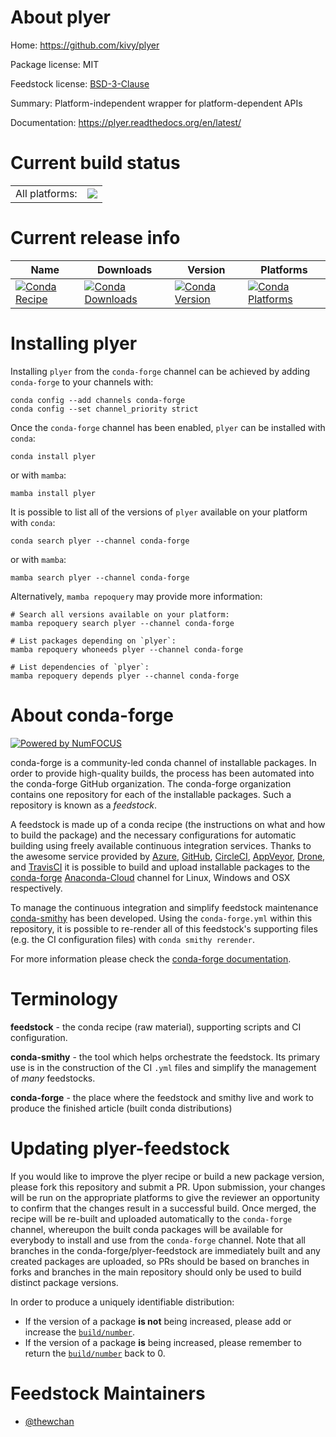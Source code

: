 About plyer
===========

Home: https://github.com/kivy/plyer

Package license: MIT

Feedstock license: [BSD-3-Clause](https://github.com/conda-forge/plyer-feedstock/blob/main/LICENSE.txt)

Summary: Platform-independent wrapper for platform-dependent APIs

Documentation: https://plyer.readthedocs.org/en/latest/

Current build status
====================


<table><tr><td>All platforms:</td>
    <td>
      <a href="https://dev.azure.com/conda-forge/feedstock-builds/_build/latest?definitionId=14252&branchName=main">
        <img src="https://dev.azure.com/conda-forge/feedstock-builds/_apis/build/status/plyer-feedstock?branchName=main">
      </a>
    </td>
  </tr>
</table>

Current release info
====================

| Name | Downloads | Version | Platforms |
| --- | --- | --- | --- |
| [![Conda Recipe](https://img.shields.io/badge/recipe-plyer-green.svg)](https://anaconda.org/conda-forge/plyer) | [![Conda Downloads](https://img.shields.io/conda/dn/conda-forge/plyer.svg)](https://anaconda.org/conda-forge/plyer) | [![Conda Version](https://img.shields.io/conda/vn/conda-forge/plyer.svg)](https://anaconda.org/conda-forge/plyer) | [![Conda Platforms](https://img.shields.io/conda/pn/conda-forge/plyer.svg)](https://anaconda.org/conda-forge/plyer) |

Installing plyer
================

Installing `plyer` from the `conda-forge` channel can be achieved by adding `conda-forge` to your channels with:

```
conda config --add channels conda-forge
conda config --set channel_priority strict
```

Once the `conda-forge` channel has been enabled, `plyer` can be installed with `conda`:

```
conda install plyer
```

or with `mamba`:

```
mamba install plyer
```

It is possible to list all of the versions of `plyer` available on your platform with `conda`:

```
conda search plyer --channel conda-forge
```

or with `mamba`:

```
mamba search plyer --channel conda-forge
```

Alternatively, `mamba repoquery` may provide more information:

```
# Search all versions available on your platform:
mamba repoquery search plyer --channel conda-forge

# List packages depending on `plyer`:
mamba repoquery whoneeds plyer --channel conda-forge

# List dependencies of `plyer`:
mamba repoquery depends plyer --channel conda-forge
```


About conda-forge
=================

[![Powered by
NumFOCUS](https://img.shields.io/badge/powered%20by-NumFOCUS-orange.svg?style=flat&colorA=E1523D&colorB=007D8A)](https://numfocus.org)

conda-forge is a community-led conda channel of installable packages.
In order to provide high-quality builds, the process has been automated into the
conda-forge GitHub organization. The conda-forge organization contains one repository
for each of the installable packages. Such a repository is known as a *feedstock*.

A feedstock is made up of a conda recipe (the instructions on what and how to build
the package) and the necessary configurations for automatic building using freely
available continuous integration services. Thanks to the awesome service provided by
[Azure](https://azure.microsoft.com/en-us/services/devops/), [GitHub](https://github.com/),
[CircleCI](https://circleci.com/), [AppVeyor](https://www.appveyor.com/),
[Drone](https://cloud.drone.io/welcome), and [TravisCI](https://travis-ci.com/)
it is possible to build and upload installable packages to the
[conda-forge](https://anaconda.org/conda-forge) [Anaconda-Cloud](https://anaconda.org/)
channel for Linux, Windows and OSX respectively.

To manage the continuous integration and simplify feedstock maintenance
[conda-smithy](https://github.com/conda-forge/conda-smithy) has been developed.
Using the ``conda-forge.yml`` within this repository, it is possible to re-render all of
this feedstock's supporting files (e.g. the CI configuration files) with ``conda smithy rerender``.

For more information please check the [conda-forge documentation](https://conda-forge.org/docs/).

Terminology
===========

**feedstock** - the conda recipe (raw material), supporting scripts and CI configuration.

**conda-smithy** - the tool which helps orchestrate the feedstock.
                   Its primary use is in the construction of the CI ``.yml`` files
                   and simplify the management of *many* feedstocks.

**conda-forge** - the place where the feedstock and smithy live and work to
                  produce the finished article (built conda distributions)


Updating plyer-feedstock
========================

If you would like to improve the plyer recipe or build a new
package version, please fork this repository and submit a PR. Upon submission,
your changes will be run on the appropriate platforms to give the reviewer an
opportunity to confirm that the changes result in a successful build. Once
merged, the recipe will be re-built and uploaded automatically to the
`conda-forge` channel, whereupon the built conda packages will be available for
everybody to install and use from the `conda-forge` channel.
Note that all branches in the conda-forge/plyer-feedstock are
immediately built and any created packages are uploaded, so PRs should be based
on branches in forks and branches in the main repository should only be used to
build distinct package versions.

In order to produce a uniquely identifiable distribution:
 * If the version of a package **is not** being increased, please add or increase
   the [``build/number``](https://docs.conda.io/projects/conda-build/en/latest/resources/define-metadata.html#build-number-and-string).
 * If the version of a package **is** being increased, please remember to return
   the [``build/number``](https://docs.conda.io/projects/conda-build/en/latest/resources/define-metadata.html#build-number-and-string)
   back to 0.

Feedstock Maintainers
=====================

* [@thewchan](https://github.com/thewchan/)

